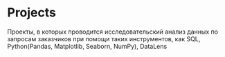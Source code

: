 # Projects
Проекты, в которых проводится исследовательский анализ данных по запросам заказчиков при помощи таких инструментов, как SQL, Python(Pandas, Matplotlib, Seaborn, NumPy), DataLens
